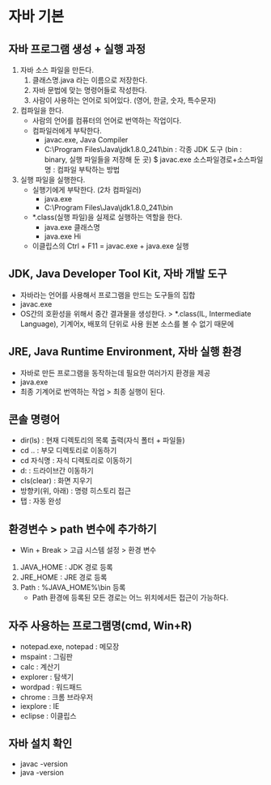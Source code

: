 # 자바 기본

## 자바 프로그램 생성 + 실행 과정
1. 자바 소스 파일을 만든다.
    1. 클래스명.java 라는 이름으로 저장한다.
    2. 자바 문법에 맞는 명령어들로 작성한다.
    3. 사람이 사용하는 언어로 되어있다. (영어, 한글, 숫자, 특수문자)
2. 컴파일을 한다.
    - 사람의 언어를 컴퓨터의 언어로 번역하는 작업이다.
    - 컴파일러에게 부탁한다.
        - javac.exe, Java Compiler
        - C:\Program Files\Java\jdk1.8.0_241\bin : 각종 JDK 도구
        (bin : binary, 실행 파일들을 저장해 둔 곳)
        $ javac.exe 소스파일경로+소스파일명 : 컴파일 부탁하는 방법
3. 실행 파일을 실행한다.
    - 실행기에게 부탁한다. (2차 컴파일러)
        - java.exe
        - C:\Program Files\Java\jdk1.8.0_241\bin
    - *.class(실행 파일)을 실제로 실행하는 역할을 한다.
        - java.exe 클래스명
        - java.exe Hi
    - 이클립스의 Ctrl + F11 = javac.exe + java.exe 실행
	
## JDK, Java Developer Tool Kit, 자바 개발 도구
- 자바라는 언어를 사용해서 프로그램을 만드는 도구들의 집합
- javac.exe
- OS간의 호환성을 위해서 중간 결과물을 생성한다. > *.class(IL, Intermediate Language), 기계어x, 배포의 단위로 사용 원본 소스를 볼 수 없기 때문에

## JRE, Java Runtime Environment, 자바 실행 환경
- 자바로 만든 프로그램을 동작하는데 필요한 여러가지 환경을 제공
- java.exe
- 최종 기계어로 번역하는 작업 > 최종 실행이 된다.

## 콘솔 명령어
- dir(ls) : 현재 디렉토리의 목록 출력(자식 폴터 + 파일들)
- cd .. : 부모 디렉토리로 이동하기
- cd 자식명 : 자식 디렉토리로 이동하기
- d: : 드라이브간 이동하기
- cls(clear) : 화면 지우기
- 방향키(위, 아래) : 명령 히스토리 접근
- 탭 : 자동 완성

## 환경변수 > path 변수에 추가하기
- Win + Break > 고급 시스템 설정 > 환경 변수
1. JAVA_HOME : JDK 경로 등록
2. JRE_HOME : JRE 경로 등록
3. Path : %JAVA_HOME%\bin 등록
    - Path 환경에 등록된 모든 경로는 어느 위치에서든 접근이 가능하다.
    
## 자주 사용하는 프로그램명(cmd, Win+R)
- notepad.exe, notepad : 메모장
- mspaint : 그림판
- calc : 계산기
- explorer : 탐색기
- wordpad : 워드패드
- chrome : 크롬 브라우저
- iexplore : IE
- eclipse : 이클립스

## 자바 설치 확인
- javac -version
- java -version

